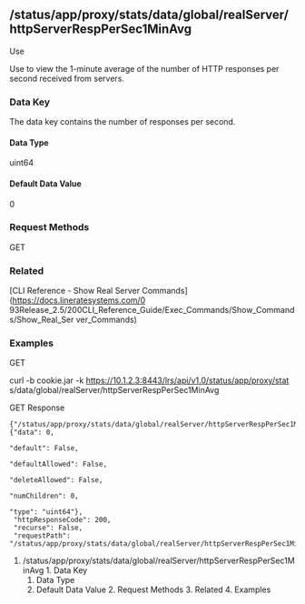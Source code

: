 ## /status/app/proxy/stats/data/global/realServer/httpServerRespPerSec1MinAvg

Use

Use to view the 1-minute average of the number of HTTP responses per second
received from servers.

### Data Key

The data key contains the number of responses per second.

#### Data Type

uint64

#### Default Data Value

0

### Request Methods

GET

### Related

[CLI Reference - Show Real Server Commands](https://docs.lineratesystems.com/0
93Release_2.5/200CLI_Reference_Guide/Exec_Commands/Show_Commands/Show_Real_Ser
ver_Commands)

### Examples

GET

curl -b cookie.jar -k https://10.1.2.3:8443/lrs/api/v1.0/status/app/proxy/stat
s/data/global/realServer/httpServerRespPerSec1MinAvg

GET Response

    
    {"/status/app/proxy/stats/data/global/realServer/httpServerRespPerSec1MinAvg": {"data": 0,
                                                                                     "default": False,
                                                                                     "defaultAllowed": False,
                                                                                     "deleteAllowed": False,
                                                                                     "numChildren": 0,
                                                                                     "type": "uint64"},
     "httpResponseCode": 200,
     "recurse": False,
     "requestPath": "/status/app/proxy/stats/data/global/realServer/httpServerRespPerSec1MinAvg"}
    

  1. /status/app/proxy/stats/data/global/realServer/httpServerRespPerSec1MinAvg
    1. Data Key
      1. Data Type
      2. Default Data Value
    2. Request Methods
    3. Related
    4. Examples

